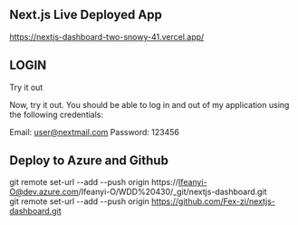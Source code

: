 ## Next.js Live Deployed App

https://nextjs-dashboard-two-snowy-41.vercel.app/


## LOGIN
Try it out

Now, try it out. You should be able to log in and out of my application using the following credentials:

Email: user@nextmail.com
Password: 123456


## Deploy to Azure and Github

git remote set-url --add --push origin https://Ifeanyi-O@dev.azure.com/Ifeanyi-O/WDD%20430/_git/nextjs-dashboard.git      
git remote set-url --add --push origin https://github.com/Fex-zi/nextjs-dashboard.git    

